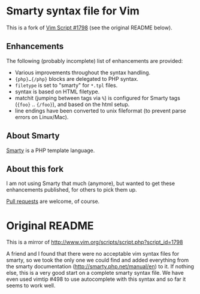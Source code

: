 # Smarty syntax file for Vim

This is a fork of [Vim Script #1798](http://www.vim.org/scripts/script.php?script_id=1798)
(see the original README below).

## Enhancements

The following (probably incomplete) list of enhancements are provided:

 * Various improvements throughout the syntax handling.
 * `{php}…{/php}` blocks are delegated to PHP syntax.
 * `filetype` is set to "smarty" for `*.tpl` files.
 * syntax is based on HTML filetype.
 * matchit (jumping between tags via `%`) is configured for Smarty tags
   (`{foo}` .. `{/foo}`), and based on the html setup.
 * line endings have been converted to unix fileformat (to prevent
   parse errors on Linux/Mac).

## About Smarty
[Smarty](http://www.smarty.net/) is a PHP template language.

## About this fork
I am not using Smarty that much (anymore), but wanted to get these enhancements
published, for others to pick them up.

[Pull requests](https://github.com/blueyed/smarty.vim) are welcome, of course.


# Original README
This is a mirror of http://www.vim.org/scripts/script.php?script_id=1798

A friend and I found that there were no acceptable vim syntax files for smarty, so we took the only one we could find and added everything from the smarty documentation (http://smarty.php.net/manual/en) to it.  If nothing else, this is a very good start on a complete smarty syntax file.  We have even used vimtip #498 to use autocomplete with this syntax and so far it seems to work well.
